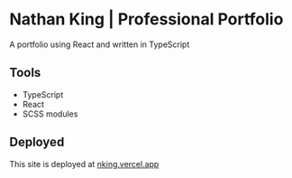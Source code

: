 # Nathan King | Professional Portfolio

A portfolio using React and written in TypeScript

## Tools

* TypeScript
* React
* SCSS modules

## Deployed

This site is deployed at [nking.vercel.app]('nking.vercel.app')
